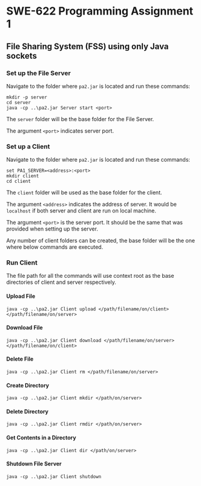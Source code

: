 # SWE-622 Programming Assignment 1
## File Sharing System (FSS) using only Java sockets

### Set up the File Server
Navigate to the folder where `pa2.jar` is located and run these commands:
```console
mkdir -p server
cd server
java -cp ..\pa2.jar Server start <port>
```
The `server` folder will be the base folder for the File Server.

The argument `<port>` indicates server port.

### Set up a Client
Navigate to the folder where `pa2.jar` is located and run these commands:
```console
set PA1_SERVER=<address>:<port>
mkdir client
cd client
```
The `client` folder will be used as the base folder for the client.

The argument `<address>` indicates the address of server. It would be `localhost` if both server and client are run on local machine.

The argument `<port>` is the server port. It should be the same that was provided when setting up the server.

Any number of client folders can be created, the base folder will be the one where below commands are executed.

### Run Client
The file path for all the commands will use context root as the base directories of client and server respectively.

#### Upload File
```console
java -cp ..\pa2.jar Client upload </path/filename/on/client> </path/filename/on/server>
```

#### Download File
```console
java -cp ..\pa2.jar Client download </path/filename/on/server> </path/filename/on/client>
```

#### Delete File
```console
java -cp ..\pa2.jar Client rm </path/filename/on/server>
```

#### Create Directory
```console
java -cp ..\pa2.jar Client mkdir </path/on/server>
```

#### Delete Directory
```console
java -cp ..\pa2.jar Client rmdir </path/on/server>
```

#### Get Contents in a Directory
```console
java -cp ..\pa2.jar Client dir </path/on/server>
```

#### Shutdown File Server
```console
java -cp ..\pa2.jar Client shutdown
```
